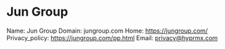 
# Jun Group

Name: Jun Group
Domain: jungroup.com
Home: https://jungroup.com/
Privacy_policy: https://jungroup.com/pp.html
Email: privacy@hyprmx.com
